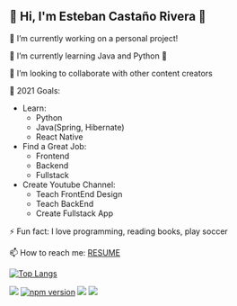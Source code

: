 ## 👀 Hi, I'm Esteban Castaño Rivera 🤚

🔭 I’m currently working on a personal project!

🌱 I’m currently learning Java and Python 🤣

👯 I’m looking to collaborate with other content creators

🥅 2021 Goals: 

- Learn:
  - Python
  - Java(Spring, Hibernate)
  - React Native
- Find a Great Job:
  - Frontend
  - Backend
  - Fullstack
- Create Youtube Channel:
  - Teach FrontEnd Design
  - Teach BackEnd
  - Create Fullstack App

⚡ Fun fact: I love programming, reading books, play soccer

📫 How to reach me: [RESUME](http://estebancastriver.colombiapps.co)

[![Top Langs](https://github-readme-stats.vercel.app/api/top-langs/?username=zidoxx&langs_count=5&layout=compact)](https://github.com/zidoxx/github-readme-stats)

[![](https://img.shields.io/badge/zidoxx-Follow%20Me-blue)](https://github.com/zidoxx) [![npm version](https://badge.fury.io/js/npm.svg)](https://badge.fury.io/js/npm) [![](https://img.shields.io/github/forks/zidoxx/zidoxx?label=zidoxx&style=social)](https://github.com/zidoxx) [![](https://img.shields.io/twitter/follow/zidoxx?label=Follow%20Me&style=social)](https://twitter.com/zidoxx)

<!--
**zidoxx/zidoxx** is a ✨ _special_ ✨ repository because its `README.md` (this file) appears on your GitHub profile.
-->
